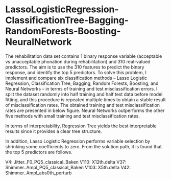 # LassoLogisticRegression-ClassificationTree-Bagging-RandomForests-Boosting-NeuralNetwork
The rehabilitation data set contains 1 binary response variable (acceptable vs unacceptable phonation during rehabilitation) and 310 real-valued predictors. The aim is to use the 310 features to predict the binary response, and identify the top 5 predictors. To solve this problem, I implement and compare six classification methods – Lasso Logistic Regression, Classification Tree, Bagging, Random Forests, Boosting, and Neural Networks – in terms of training and test misclassification errors. I split the dataset randomly into half training and half test data before model fitting, and this procedure is repeated multiple times to obtain a stable result of misclassification rates. The obtained training and test misclassification rates are presented in below figure. Neural Networks outperforms the other five methods with small training and test misclassification rates. 
 
In terms of interpretability, Regression Tree yields the best interpretable results since it provides a clear tree structure.
 
In addition, Lasso Logistic Regression performs variable selection by shrinking some coefficients to zero. From the solution path, it is found that the top 5 predictors are follows. 

V4: Jitter..F0_PQ5_classical_Baken
V110: X12th.delta
V37: Shimmer..Ampl_PQ5_classical_Baken
V103: X5th.delta
V42: Shimmer..Ampl_abs0th_perturb

